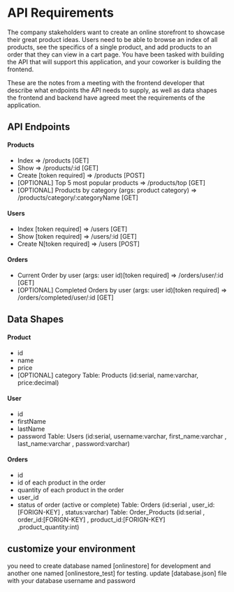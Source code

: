 # API Requirements
The company stakeholders want to create an online storefront to showcase their great product ideas. Users need to be able to browse an index of all products, see the specifics of a single product, and add products to an order that they can view in a cart page. You have been tasked with building the API that will support this application, and your coworker is building the frontend.

These are the notes from a meeting with the frontend developer that describe what endpoints the API needs to supply, as well as data shapes the frontend and backend have agreed meet the requirements of the application. 

## API Endpoints
#### Products
- Index    => /products [GET]
- Show     => /products/:id [GET]
- Create [token required] => /products [POST]
- [OPTIONAL] Top 5 most popular products  => /products/top [GET]
- [OPTIONAL] Products by category (args: product category) => /products/category/:categoryName [GET]

#### Users
- Index [token required]   => /users     [GET]
- Show [token required]    => /users/:id [GET]
- Create N[token required] => /users     [POST]

#### Orders
- Current Order by user (args: user id)[token required] => /orders/user/:id  [GET]
- [OPTIONAL] Completed Orders by user (args: user id)[token required]  => /orders/completed/user/:id [GET]

## Data Shapes
#### Product
-  id
- name
- price
- [OPTIONAL] category
Table: Products (id:serial, name:varchar, price:decimal)

#### User
- id
- firstName
- lastName
- password
Table: Users (id:serial, username:varchar, first_name:varchar , last_name:varchar , password:varchar)

#### Orders
- id
- id of each product in the order
- quantity of each product in the order
- user_id
- status of order (active or complete)
Table: Orders (id:serial , user_id:[FORIGN-KEY] , status:varchar)
Table: Order_Products (id:serial , order_id:[FORIGN-KEY] , product_id:[FORIGN-KEY] ,product_quantity:int)

## customize your environment 
you need to create database named [onlinestore] for development and another one named [onlinestore_test] for testing.
update [database.json] file with your database username and password
